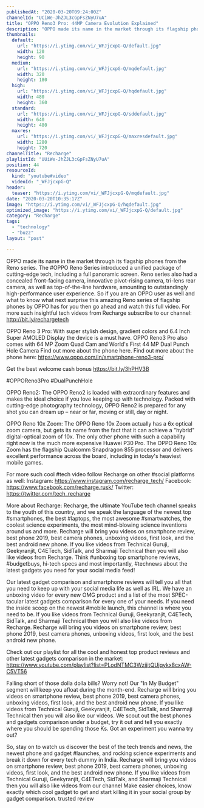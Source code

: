 ```yaml
---
publishedAt: "2020-03-20T09:24:00Z"
channelId: "UCiWe-JhZJL3cGpFsZNyU7uA"
title: "OPPO Reno3 Pro: 44MP Camera Evolution Explained"
description: "OPPO made its name in the market through its flagship phones from the Reno series. The #OPPO \nReno Series introduced a unified package of cutting-edge tech, including a full panoramic screen. Reno series also had a concealed front-facing camera, innovative pivot-rising camera, tri-lens rear camera, as well as top-of-the-line hardware, amounting to outstandingly high-performance user experience. \nSo if you are an OPPO user as well and what to know what next surprise this amazing Reno series of flagship phones by OPPO has for you then go ahead and watch this full video. For more such insightful tech videos from Recharge subscribe to our channel: http://bit.ly/rechargetech\n\nOPPO Reno 3 Pro: With super stylish design, gradient colors and 6.4 Inch Super AMOLED Display the device is a must have. OPPO Reno3 Pro also comes with 64 MP Zoom Quad Cam and World's First 44 MP Dual Punch Hole Camera Find out more about the phone here. Find out more about the phone here: https://www.oppo.com/in/smartphone-reno3-pro/\n\nGet the best welcome cash bonus https://bit.ly/3hPHV3B\n\n#OPPOReno3Pro #DualPunchHole\n\nOPPO Reno2: The OPPO Reno2 is loaded with extraordinary features and makes the ideal choice if you love keeping up with technology. Packed with cutting-edge photography technology, OPPO Reno2 is prepared for any shot you can dream up – near or far, moving or still, day or night.\n\nOPPO Reno 10x Zoom: The OPPO Reno 10x Zoom actually has a 6x optical zoom camera, but gets its name from the fact that it can achieve a \"hybrid\" digital-optical zoom of 10x. The only other phone with such a capability right now is the much more expensive Huawei P30 Pro. The OPPO Reno 10x Zoom has the flagship Qualcomm Snapdragon 855 processor and delivers excellent performance across the board, including in today's heaviest mobile games.\n\nFor more such cool #tech video follow Recharge on other #social platforms as well: Instagram: https://www.instagram.com/recharge_tech/ \nFacebook: https://www.facebook.com/recharge.rusk/ \nTwitter: https://twitter.com/tech_recharge\n\nMore about Recharge: Recharge, the ultimate YouTube tech channel speaks to the youth of this country, and we speak the language of the newest top #smartphones, the best #laptops, the most awesome #smartwatches, the coolest science experiments, the most mind-blowing science inventions around us and more. Recharge will bring you videos on smartphone review, best phone 2019, best camera phones, unboxing videos, first look, and the best android new phone. If you like videos from Technical Guruji, Geekyranjit, C4ETech, SidTalk, and Sharmaji Technical then you will also like videos from Recharge. Think #unboxing top smartphone reviews, #budgetbuys, hi-tech specs and most importantly, #technews about the latest gadgets you need for your social media feed! \n\nOur latest gadget comparison and smartphone reviews will tell you all that you need to keep up with your social media life as well as IRL. We have an unboxing video for every new OMG product and a list of the most SPEC-tacular latest gadgets comparison for every one of your needs. If you need the inside scoop on the newest #mobile launch, this channel is where you need to be. If you like videos from Technical Guruji, Geekyranjit, C4ETech, SidTalk, and Sharmaji Technical then you will also like videos from Recharge. Recharge will bring you videos on smartphone review, best phone 2019, best camera phones, unboxing videos, first look, and the best android new phone.\n\nCheck out our playlist for all the cool and honest top product reviews and other latest gadgets comparison in the market: https://www.youtube.com/playlist?list=PLodNTMC3WzjjitQUjqykx8cxAW-C5VT56\n \nFalling short of those dolla dolla bills? Worry not! Our \"In My Budget\" segment will keep you afloat during the month-end. Recharge will bring you videos on smartphone review, best phone 2019, best camera phones, unboxing videos, first look, and the best android new phone. If you like videos from Technical Guruji, Geekyranjit, C4ETech, SidTalk, and Sharmaji Technical then you will also like our videos. We scout out the best phones and gadgets comparison under a budget, try it out and tell you exactly where you should be spending those Ks. Got an experiment you wanna try out? \n\n\nSo, stay on to watch us discover the best of the tech trends and news, the newest phone and gadget #launches, and rocking science experiments and break it down for every tech dummy in India. Recharge will bring you videos on smartphone review, best phone 2019, best camera phones, unboxing videos, first look, and the best android new phone. If you like videos from Technical Guruji, Geekyranjit, C4ETech, SidTalk, and Sharmaji Technical then you will also like videos from our channel Make easier choices, know exactly which cool gadget to get and start killing it in your social group by gadget comparison. trusted review"
thumbnails:
  default:
    url: "https://i.ytimg.com/vi/_WFJjcxpG-Q/default.jpg"
    width: 120
    height: 90
  medium:
    url: "https://i.ytimg.com/vi/_WFJjcxpG-Q/mqdefault.jpg"
    width: 320
    height: 180
  high:
    url: "https://i.ytimg.com/vi/_WFJjcxpG-Q/hqdefault.jpg"
    width: 480
    height: 360
  standard:
    url: "https://i.ytimg.com/vi/_WFJjcxpG-Q/sddefault.jpg"
    width: 640
    height: 480
  maxres:
    url: "https://i.ytimg.com/vi/_WFJjcxpG-Q/maxresdefault.jpg"
    width: 1280
    height: 720
channelTitle: "Recharge"
playlistId: "UUiWe-JhZJL3cGpFsZNyU7uA"
position: 44
resourceId:
  kind: "youtube#video"
  videoId: "_WFJjcxpG-Q"
header:
  teaser: "https://i.ytimg.com/vi/_WFJjcxpG-Q/mqdefault.jpg"
date: "2020-03-20T10:35:17Z"
image: "https://i.ytimg.com/vi/_WFJjcxpG-Q/hqdefault.jpg"
optimized_image: "https://i.ytimg.com/vi/_WFJjcxpG-Q/default.jpg"
category: "Recharge"
tags:
  - "technology"
  - "buzz"
layout: "post"

---
```

OPPO made its name in the market through its flagship phones from the Reno series. The #OPPO 
Reno Series introduced a unified package of cutting-edge tech, including a full panoramic screen. Reno series also had a concealed front-facing camera, innovative pivot-rising camera, tri-lens rear camera, as well as top-of-the-line hardware, amounting to outstandingly high-performance user experience. 
So if you are an OPPO user as well and what to know what next surprise this amazing Reno series of flagship phones by OPPO has for you then go ahead and watch this full video. For more such insightful tech videos from Recharge subscribe to our channel: http://bit.ly/rechargetech

OPPO Reno 3 Pro: With super stylish design, gradient colors and 6.4 Inch Super AMOLED Display the device is a must have. OPPO Reno3 Pro also comes with 64 MP Zoom Quad Cam and World's First 44 MP Dual Punch Hole Camera Find out more about the phone here. Find out more about the phone here: https://www.oppo.com/in/smartphone-reno3-pro/

Get the best welcome cash bonus https://bit.ly/3hPHV3B

#OPPOReno3Pro #DualPunchHole

OPPO Reno2: The OPPO Reno2 is loaded with extraordinary features and makes the ideal choice if you love keeping up with technology. Packed with cutting-edge photography technology, OPPO Reno2 is prepared for any shot you can dream up – near or far, moving or still, day or night.

OPPO Reno 10x Zoom: The OPPO Reno 10x Zoom actually has a 6x optical zoom camera, but gets its name from the fact that it can achieve a "hybrid" digital-optical zoom of 10x. The only other phone with such a capability right now is the much more expensive Huawei P30 Pro. The OPPO Reno 10x Zoom has the flagship Qualcomm Snapdragon 855 processor and delivers excellent performance across the board, including in today's heaviest mobile games.

For more such cool #tech video follow Recharge on other #social platforms as well: Instagram: https://www.instagram.com/recharge_tech/ 
Facebook: https://www.facebook.com/recharge.rusk/ 
Twitter: https://twitter.com/tech_recharge

More about Recharge: Recharge, the ultimate YouTube tech channel speaks to the youth of this country, and we speak the language of the newest top #smartphones, the best #laptops, the most awesome #smartwatches, the coolest science experiments, the most mind-blowing science inventions around us and more. Recharge will bring you videos on smartphone review, best phone 2019, best camera phones, unboxing videos, first look, and the best android new phone. If you like videos from Technical Guruji, Geekyranjit, C4ETech, SidTalk, and Sharmaji Technical then you will also like videos from Recharge. Think #unboxing top smartphone reviews, #budgetbuys, hi-tech specs and most importantly, #technews about the latest gadgets you need for your social media feed! 

Our latest gadget comparison and smartphone reviews will tell you all that you need to keep up with your social media life as well as IRL. We have an unboxing video for every new OMG product and a list of the most SPEC-tacular latest gadgets comparison for every one of your needs. If you need the inside scoop on the newest #mobile launch, this channel is where you need to be. If you like videos from Technical Guruji, Geekyranjit, C4ETech, SidTalk, and Sharmaji Technical then you will also like videos from Recharge. Recharge will bring you videos on smartphone review, best phone 2019, best camera phones, unboxing videos, first look, and the best android new phone.

Check out our playlist for all the cool and honest top product reviews and other latest gadgets comparison in the market: https://www.youtube.com/playlist?list=PLodNTMC3WzjjitQUjqykx8cxAW-C5VT56
 
Falling short of those dolla dolla bills? Worry not! Our "In My Budget" segment will keep you afloat during the month-end. Recharge will bring you videos on smartphone review, best phone 2019, best camera phones, unboxing videos, first look, and the best android new phone. If you like videos from Technical Guruji, Geekyranjit, C4ETech, SidTalk, and Sharmaji Technical then you will also like our videos. We scout out the best phones and gadgets comparison under a budget, try it out and tell you exactly where you should be spending those Ks. Got an experiment you wanna try out? 


So, stay on to watch us discover the best of the tech trends and news, the newest phone and gadget #launches, and rocking science experiments and break it down for every tech dummy in India. Recharge will bring you videos on smartphone review, best phone 2019, best camera phones, unboxing videos, first look, and the best android new phone. If you like videos from Technical Guruji, Geekyranjit, C4ETech, SidTalk, and Sharmaji Technical then you will also like videos from our channel Make easier choices, know exactly which cool gadget to get and start killing it in your social group by gadget comparison. trusted review